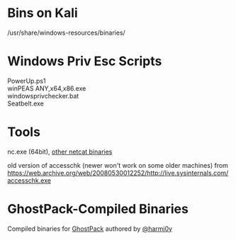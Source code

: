 # Bins on Kali 
/usr/share/windows-resources/binaries/ 

# Windows Priv Esc Scripts
PowerUp.ps1   
winPEAS ANY,x64,x86.exe   
windowsprivchecker.bat   
Seatbelt.exe   

# Tools
nc.exe (64bit), [other netcat binaries](https://github.com/int0x33/nc.exe/) 

old version of accesschk (newer won't work on some older machines) from https://web.archive.org/web/20080530012252/http://live.sysinternals.com/accesschk.exe 

# GhostPack-Compiled Binaries
Compiled binaries for [GhostPack](https://github.com/GhostPack) authored by [@harmj0y](https://twitter.com/harmj0y)
